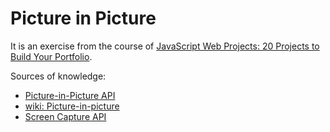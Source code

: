 # Picture in Picture

It is an exercise from the course of [JavaScript Web Projects: 20 Projects to Build Your Portfolio](https://www.udemy.com/course/javascript-web-projects-to-build-your-portfolio-resume/?couponCode=ST15MT100124A).

Sources of knowledge:

- [Picture-in-Picture API](https://developer.mozilla.org/en-US/docs/Web/API/Picture-in-Picture_API)
- [wiki: Picture-in-picture](https://en.wikipedia.org/wiki/Picture-in-picture)
- [Screen Capture API](https://developer.mozilla.org/en-US/docs/Web/API/Screen_Capture_API)